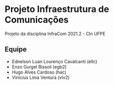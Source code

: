 # Projeto Infraestrutura de Comunicações
Projeto da disciplina InfraCom 2021.2 - CIn UFPE

## Equipe
* Ednelson Luan Lourenço Cavalcanti (ellc)
* Enzo Gurgel Bissoli (egb2)
* Hugo Alves Cardoso (hac)
* Vinícius Lima Ventura (vlv2)
